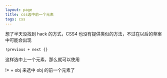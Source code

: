 ```yaml
---
layout: page
title: css选中前一个元素
tags: css
---
```


想了半天没找到 hack 的方式，CSS4 也没有提供类似的方法，不过在以后的草案中可能会出现 

    !previous + next {}

这样选中上一个元素，那么就可以使用

!* + obj 来选中 obj 的前一个元素了
